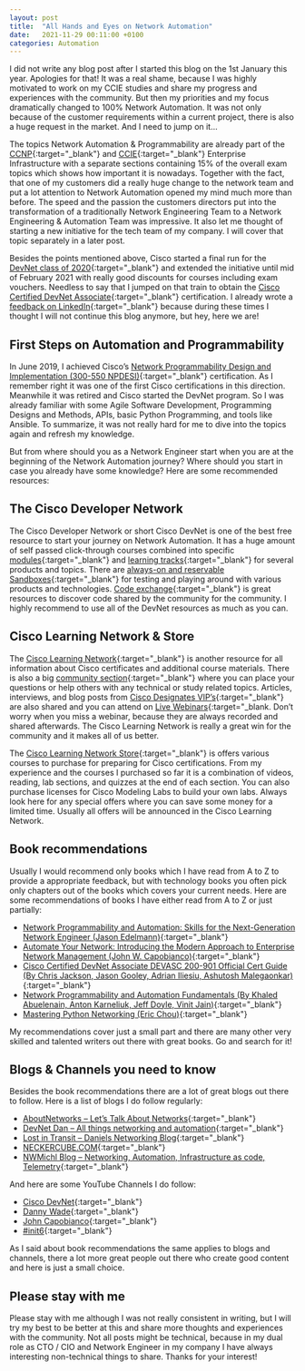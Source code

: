 ```yaml
---
layout: post
title:  "All Hands and Eyes on Network Automation"
date:   2021-11-29 00:11:00 +0100
categories: Automation
---
```

I did not write any blog post after I started this blog on the 1st January this year. Apologies for that! It was a real shame, because I was highly motivated to work on my CCIE studies and share my progress and experiences with the community. But then my priorities and my focus dramatically changed to 100% Network Automation. It was not only because of the customer requirements within a current project, there is also a huge request in the market. And I need to jump on it…

The topics Network Automation & Programmability are already part of the [CCNP](https://learningnetwork.cisco.com/s/encor-exam-topics){:target="_blank"} and [CCIE](https://learningnetwork.cisco.com/s/ccie-enterprise){:target="_blank"} Enterprise Infrastructure with a separate sections containing 15% of the overall exam topics which shows how important it is nowadays. Together with the fact, that one of my customers did a really huge change to the network team and put a lot attention to Network Automation opened my mind much more than before. The speed and the passion the customers directors put into the transformation of a traditionally Network Engineering Team to a Network Engineering & Automation Team was impressive. It also let me thought of starting a new initiative for the tech team of my company. I will cover that topic separately in a later post.

Besides the points mentioned above, Cisco started a final run for the [DevNet class of 2020](https://developer.cisco.com/classof2020/){:target="_blank"} and extended the initiative until mid of February 2021 with really good discounts for courses including exam vouchers. Needless to say that I jumped on that train to obtain the [Cisco Certified DevNet Associate](https://developer.cisco.com/certification/devnet-associate/){:target="_blank"} certification. I already wrote a [feedback on LinkedIn](https://www.linkedin.com/pulse/preparing-cisco-devnet-associate-certification-daniel-kuhl/){:target="_blank"} because during these times I thought I will not continue this blog anymore, but hey, here we are!

## First Steps on Automation and Programmability

In June 2019, I achieved Cisco’s [Network Programmability Design and Implementation (300-550 NPDESI)](https://www.cisco.com/c/en/us/training-events/training-certifications/exams/current-list/npdesi.html){:target="_blank"} certification. As I remember right it was one of the first Cisco certifications in this direction. Meanwhile it was retired and Cisco started the DevNet program. So I was already familiar with some Agile Software Development, Programming Designs and Methods, APIs, basic Python Programming, and tools like Ansible. To summarize, it was not really hard for me to dive into the topics again and refresh my knowledge.

But from where should you as a Network Engineer start when you are at the beginning of the Network Automation journey? Where should you start in case you already have some knowledge? Here are some recommended resources:

## The Cisco Developer Network

The Cisco Developer Network or short Cisco DevNet is one of the best free resource to start your journey on Network Automation. It has a huge amount of self passed click-through courses combined into specific [modules](https://developer.cisco.com/learning/modules){:target="_blank"} and [learning tracks](https://developer.cisco.com/learning/tracks){:target="_blank"} for several products and topics. There are [always-on and reservable Sandboxes](https://developer.cisco.com/site/sandbox/){:target="_blank"} for testing and playing around with various products and technologies. [Code exchange](https://developer.cisco.com/codeexchange/){:target="_blank"} is great resources to discover code shared by the community for the community. I highly recommend to use all of the DevNet resources as much as you can.

## Cisco Learning Network & Store

The [Cisco Learning Network](https://learningnetwork.cisco.com/s/){:target="_blank"} is another resource for all information about Cisco certificates and additional course materials. There is also a big [community section](https://learningnetwork.cisco.com/s/communities){:target="_blank"} where you can place your questions or help others with any technical or study related topics. Articles, interviews, and blog posts from [Cisco Designates VIP’s](https://learningnetwork.cisco.com/s/meet-the-vips){:target="_blank"} are also shared and you can attend on [Live Webinars](https://learningnetwork.cisco.com/s/event-list){:target="_blank. Don’t worry when you miss a webinar, because they are always recorded and shared afterwards. The Cisco Learning Network is really a great win for the community and it makes all of us better.

The [Cisco Learning Network Store](https://learningnetworkstore.cisco.com/){:target="_blank"} is offers various courses to purchase for preparing for Cisco certifications. From my experience and the courses I purchased so far it is a combination of videos, reading, lab sections, and quizzes at the end of each section. You can also purchase licenses for Cisco Modeling Labs to build your own labs. Always look here for any special offers where you can save some money for a limited time. Usually all offers will be announced in the Cisco Learning Network.

## Book recommendations

Usually I would recommend only books which I have read from A to Z to provide a appropriate feedback, but with technology books you often pick only chapters out of the books which covers your current needs. Here are some recommendations of books I have either read from A to Z or just partially:

- [Network Programmability and Automation: Skills for the Next-Generation Network Engineer (Jason Edelmann)](https://www.amazon.de/Network-Programmability-Automation-Next-Generation-Engineer-ebook/dp/B079K6HWQX){:target="_blank"}
- [Automate Your Network: Introducing the Modern Approach to Enterprise Network Management (John W. Capobianco)](https://www.amazon.de/Automate-Your-Network-Introducing-Enterprise-ebook/dp/B07PKDNL78/ref=sr_1_1?__mk_de_DE=ÅMÅŽÕÑ&keywords=network+automation+capobianco&qid=1638022607&qsid=262-7581315-8174424&s=digital-text&sr=1-1&sres=B07PKDNL78&srpt=ABIS_BOOK){:target="_blank"}
- [Cisco Certified DevNet Associate DEVASC 200-901 Official Cert Guide (By Chris Jackson, Jason Gooley, Adrian Iliesiu, Ashutosh Malegaonkar)](https://www.ciscopress.com/store/cisco-certified-devnet-associate-devasc-200-901-official-9780136642961){:target="_blank"}
- [Network Programmability and Automation Fundamentals (By Khaled Abuelenain, Anton Karneliuk, Jeff Doyle, Vinit Jain)](https://www.ciscopress.com/store/network-programmability-and-automation-fundamentals-9781587145148){:target="_blank"}
- [Mastering Python Networking (Eric Chou)](https://www.packtpub.com/product/mastering-python-networking/9781784397005){:target="_blank"}

My recommendations cover just a small part and there are many other very skilled and talented writers out there with great books. Go and search for it!

## Blogs & Channels you need to know

Besides the book recommendations there are a lot of great blogs out there to follow. Here is a list of blogs I do follow regularly:

- [AboutNetworks – Let’s Talk About Networks](https://aboutnetworks.net/){:target="_blank"}
- [DevNet Dan – All things networking and automation](https://devnetdan.com/){:target="_blank"}
- [Lost in Transit – Daniels Networking Blog](https://lostintransit.se/){:target="_blank"}
- [NECKERCUBE.COM](https://neckercube.com/){:target="_blank"}
- [NWMichl Blog – Networking, Automation, Infrastructure as code, Telemetry](https://nwmichl.net/){:target="_blank"}

And here are some YouTube Channels I do follow:

- [Cisco DevNet](https://www.youtube.com/c/CiscoDevNetchannel){:target="_blank"}
- [Danny Wade](https://www.youtube.com/channel/UCfFyRZwscSORm5m7kAEOymA){:target="_blank"}
- [John Capobianco](https://www.youtube.com/channel/UCYE2gcN4wWewmriAP2QlT2A){:target="_blank"}
- [#init6](https://www.youtube.com/c/init6){:target="_blank"}

As I said about book recommendations the same applies to blogs and channels, there a lot more great people out there who create good content and here is just a small choice.

## Please stay with me

Please stay with me although I was not really consistent in writing, but I will try my best to be better at this and share more thoughts and experiences with the community. Not all posts might be technical, because in my dual role as CTO / CIO and Network Engineer in my company I have always interesting non-technical things to share. Thanks for your interest!
